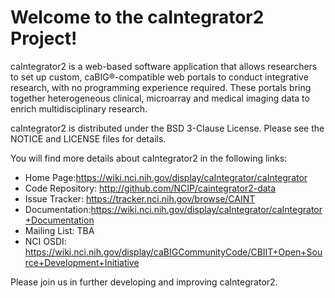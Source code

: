 Welcome to the caIntegrator2 Project!
==============================

caIntegrator2 is a web-based software application that allows researchers to set up custom, 
caBIG®-compatible web portals to conduct integrative research, with no  programming experience required. 
These portals bring together heterogeneous clinical, microarray and medical imaging data to enrich multidisciplinary research.

caIntegrator2 is distributed under the BSD 3-Clause License.
Please see the NOTICE and LICENSE files for details.

You will find more details about caIntegrator2 in the following links:

 * Home Page:https://wiki.nci.nih.gov/display/caIntegrator/caIntegrator
 * Code Repository: http://github.com/NCIP/caintegrator2-data
 * Issue Tracker: https://tracker.nci.nih.gov/browse/CAINT
 * Documentation:https://wiki.nci.nih.gov/display/caIntegrator/caIntegrator+Documentation
 * Mailing List: TBA
 * NCI OSDI: https://wiki.nci.nih.gov/display/caBIGCommunityCode/CBIIT+Open+Source+Development+Initiative


Please join us in further developing and improving caIntegrator2.
